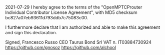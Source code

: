2021-07-29
I hereby agree to the terms of the "OpenMPTCProuter Individual Contributor License Agreement", with MD5 checksum bc827a07eb93611d793ddb7c75083c00.

I furthermore declare that I am authorized and able to make this agreement and sign this declaration.

Signed,
Francesco Russo
CEO
Taurus Bond Srl 
VAT n. IT03884730924
https://github.com/gnosoz
https://github.com/alchool
